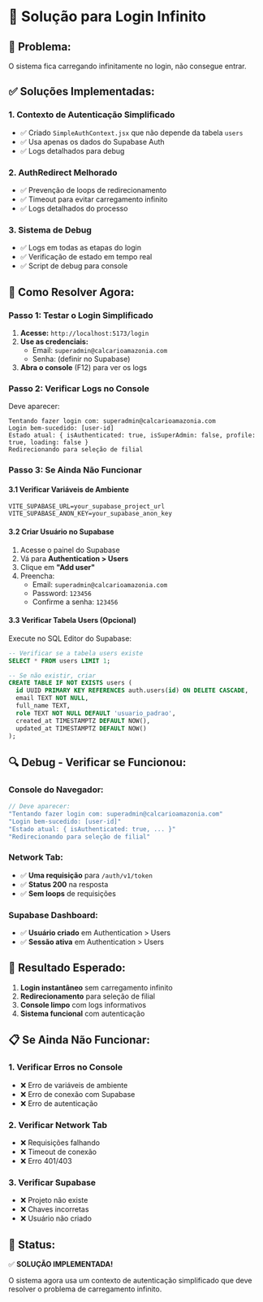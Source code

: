 # 🔧 Solução para Login Infinito

## 🚨 **Problema:**
O sistema fica carregando infinitamente no login, não consegue entrar.

## ✅ **Soluções Implementadas:**

### **1. Contexto de Autenticação Simplificado**
- ✅ Criado `SimpleAuthContext.jsx` que não depende da tabela `users`
- ✅ Usa apenas os dados do Supabase Auth
- ✅ Logs detalhados para debug

### **2. AuthRedirect Melhorado**
- ✅ Prevenção de loops de redirecionamento
- ✅ Timeout para evitar carregamento infinito
- ✅ Logs detalhados do processo

### **3. Sistema de Debug**
- ✅ Logs em todas as etapas do login
- ✅ Verificação de estado em tempo real
- ✅ Script de debug para console

## 🚀 **Como Resolver Agora:**

### **Passo 1: Testar o Login Simplificado**
1. **Acesse:** `http://localhost:5173/login`
2. **Use as credenciais:**
   - Email: `superadmin@calcarioamazonia.com`
   - Senha: (definir no Supabase)
3. **Abra o console** (F12) para ver os logs

### **Passo 2: Verificar Logs no Console**
Deve aparecer:
```
Tentando fazer login com: superadmin@calcarioamazonia.com
Login bem-sucedido: [user-id]
Estado atual: { isAuthenticated: true, isSuperAdmin: false, profile: true, loading: false }
Redirecionando para seleção de filial
```

### **Passo 3: Se Ainda Não Funcionar**

#### **3.1 Verificar Variáveis de Ambiente**
```env
VITE_SUPABASE_URL=your_supabase_project_url
VITE_SUPABASE_ANON_KEY=your_supabase_anon_key
```

#### **3.2 Criar Usuário no Supabase**
1. Acesse o painel do Supabase
2. Vá para **Authentication > Users**
3. Clique em **"Add user"**
4. Preencha:
   - Email: `superadmin@calcarioamazonia.com`
   - Password: `123456`
   - Confirme a senha: `123456`

#### **3.3 Verificar Tabela Users (Opcional)**
Execute no SQL Editor do Supabase:
```sql
-- Verificar se a tabela users existe
SELECT * FROM users LIMIT 1;

-- Se não existir, criar
CREATE TABLE IF NOT EXISTS users (
  id UUID PRIMARY KEY REFERENCES auth.users(id) ON DELETE CASCADE,
  email TEXT NOT NULL,
  full_name TEXT,
  role TEXT NOT NULL DEFAULT 'usuario_padrao',
  created_at TIMESTAMPTZ DEFAULT NOW(),
  updated_at TIMESTAMPTZ DEFAULT NOW()
);
```

## 🔍 **Debug - Verificar se Funcionou:**

### **Console do Navegador:**
```javascript
// Deve aparecer:
"Tentando fazer login com: superadmin@calcarioamazonia.com"
"Login bem-sucedido: [user-id]"
"Estado atual: { isAuthenticated: true, ... }"
"Redirecionando para seleção de filial"
```

### **Network Tab:**
- ✅ **Uma requisição** para `/auth/v1/token`
- ✅ **Status 200** na resposta
- ✅ **Sem loops** de requisições

### **Supabase Dashboard:**
- ✅ **Usuário criado** em Authentication > Users
- ✅ **Sessão ativa** em Authentication > Users

## 🎯 **Resultado Esperado:**

1. **Login instantâneo** sem carregamento infinito
2. **Redirecionamento** para seleção de filial
3. **Console limpo** com logs informativos
4. **Sistema funcional** com autenticação

## 📋 **Se Ainda Não Funcionar:**

### **1. Verificar Erros no Console**
- ❌ Erro de variáveis de ambiente
- ❌ Erro de conexão com Supabase
- ❌ Erro de autenticação

### **2. Verificar Network Tab**
- ❌ Requisições falhando
- ❌ Timeout de conexão
- ❌ Erro 401/403

### **3. Verificar Supabase**
- ❌ Projeto não existe
- ❌ Chaves incorretas
- ❌ Usuário não criado

## 🎉 **Status:**
✅ **SOLUÇÃO IMPLEMENTADA!**

O sistema agora usa um contexto de autenticação simplificado que deve resolver o problema de carregamento infinito.























